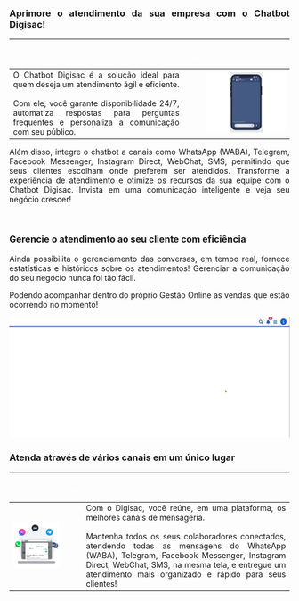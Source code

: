 <div style="text-align: justify">

### Aprimore o atendimento da sua empresa com o Chatbot Digisac!

| |<p style="color: white;"> ___ </p> | |
|-|-|-|
|O Chatbot Digisac é a solução ideal para quem deseja um atendimento ágil e eficiente. <br><br> Com ele, você garante disponibilidade 24/7, automatiza respostas para perguntas frequentes e personaliza a comunicação com seu público.| |![](https://github.com/Gestao-Online/public-docs/blob/e44d501d932c01b4eae9c016ea871b858b5d178e/erp-v2/marketplace/extensions/br.com.gestao-online.module.agendamento/assets/video_digisac3.gif?raw=true)|

Além disso, integre o chatbot a canais como WhatsApp (WABA), Telegram, Facebook Messenger, Instagram Direct, WebChat, SMS, permitindo que seus clientes escolham onde preferem ser atendidos. Transforme a experiência de atendimento e otimize os recursos da sua equipe com o Chatbot Digisac. Invista em uma comunicação inteligente e veja seu negócio crescer!

<br>

### Gerencie o atendimento ao seu cliente com eficiência

Ainda possibilita o gerenciamento das conversas, em tempo real, fornece estatísticas e históricos sobre os atendimentos! Gerenciar a comunicação do seu negócio nunca foi tão fácil. 

Podendo acompanhar dentro do próprio Gestão Online as vendas que estão ocorrendo no momento!

![](https://github.com/Gestao-Online/public-docs/blob/13da8bd1b573365b31cfd67c451dcbcc953d65b7/erp-v2/assets/marketplace/go-digisac/robo_digisac_tela.gif?raw=true)

### Atenda através de vários canais em um único lugar

| |<p style="color: white;"> ___ </p> | |
|-|-|-|
|![](https://github.com/Gestao-Online/public-docs/blob/a1f7903f0cf31fa2fd2258381e83a2a78d72d6c7/erp-v2/assets/marketplace/go-digisac/robo_digisac_msgs.gif?raw=true) ||Com o Digisac, você reúne, em uma plataforma, os melhores canais de mensageria. <br><br>Mantenha todos os seus colaboradores conectados, atendendo todas as mensagens do WhatsApp (WABA), Telegram, Facebook Messenger, Instagram Direct, WebChat, SMS, na mesma tela, e entregue um atendimento mais organizado e rápido para seus clientes! |

</div>